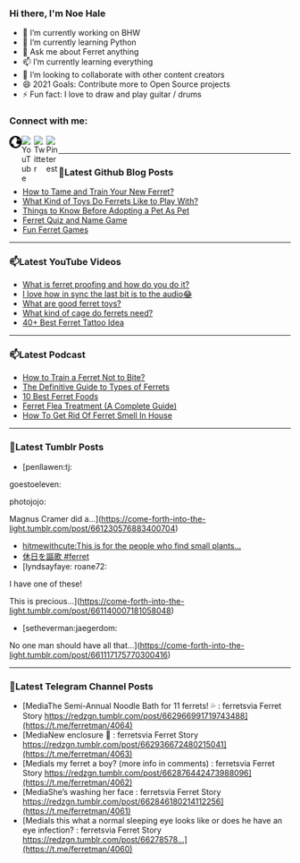 ### Hi there, I'm Noe Hale

- 🔭 I’m currently working on BHW
- 🌱 I’m currently learning Python
- 💬 Ask me about Ferret anything
- 📫 I’m currently learning everything
- 🔭 I’m looking to collaborate with other content creators
- 😄 2021 Goals: Contribute more to Open Source projects
- ⚡ Fun fact: I love to draw and play guitar / drums

### Connect with me:

[<img align="left" alt="ferretvoice.com" width="22px" src="https://raw.githubusercontent.com/iconic/open-iconic/master/svg/globe.svg" />](https://ferretvoice.com)
[<img align="left" alt="YouTube" width="22px" src="https://cdn.jsdelivr.net/npm/simple-icons@v3/icons/youtube.svg" />](https://www.youtube.com/channel/UCk665XTfaMLVwFVWUmgnDiw)
[<img align="left" alt="Twitter" width="22px" src="https://cdn.jsdelivr.net/npm/simple-icons@v3/icons/twitter.svg" />](https://twitter.com/voiceferret)
[<img align="left" alt="Pinterest" width="22px" src="https://cdn.jsdelivr.net/npm/simple-icons@v3/icons/pinterest.svg" />](https://www.pinterest.com/voiceferret/)

<br />

---
### 🔭Latest Github Blog Posts
<!-- GITHUB:START -->
- [How to Tame and Train Your New Ferret?](http://noehale.github.io/how-to-tame-and-train-your-new-ferret/)
- [What Kind of Toys Do Ferrets Like to Play With?](http://noehale.github.io/what-kind-of-toys-do-ferrets-like-to-play-with/)
- [Things to Know Before Adopting a Pet As Pet](http://noehale.github.io/things-to-know-before-adopting-a-pet-as-pet/)
- [Ferret Quiz and Name Game](http://noehale.github.io/ferret-quiz/)
- [Fun Ferret Games](http://noehale.github.io/fun-ferret-games/)
<!-- GITHUB:END -->
---
### 📫Latest YouTube Videos

<!-- YOUTUBE:START -->
- [What is ferret proofing and how do you do it?](https://www.youtube.com/watch?v=81Syh_DJBQQ)
- [I love how in sync the last bit is to the audio😂](https://www.youtube.com/watch?v=WHBeGHwSlGY)
- [What are good ferret toys?](https://www.youtube.com/watch?v=tPxRilBzc0s)
- [What kind of cage do ferrets need?](https://www.youtube.com/watch?v=xzz6hC3sR5A)
- [40+ Best Ferret Tattoo Idea](https://www.youtube.com/watch?v=KIKqduR6Xcs)
<!-- YOUTUBE:END -->

---
### 📫Latest Podcast

<!-- PODCAST:START -->
- [How to Train a Ferret Not to Bite?](https://ferretvoice.com/ferret-bite/)
- [The Definitive Guide to Types of Ferrets](https://ferretvoice.com/ferrets-types-guide/)
- [10 Best Ferret Foods](https://ferretvoice.com/best-ferret-foods/)
- [Ferret Flea Treatment (A Complete Guide)](https://ferretvoice.com/ferret-flea-treatment/)
- [How To Get Rid Of Ferret Smell In House](https://ferretvoice.com/ferrets-odor/)
<!-- PODCAST:END -->
---
### 📝Latest Tumblr Posts

<!-- TUMBLR:START -->
- [penllawen:tj:

goestoeleven:

photojojo:

Magnus Cramer did a...](https://come-forth-into-the-light.tumblr.com/post/661230576883400704)
- [hitmewithcute:This is for the people who find small plants...](https://come-forth-into-the-light.tumblr.com/post/661207845581242368)
- [休日を謳歌 #ferret](https://come-forth-into-the-light.tumblr.com/post/661162572853149696)
- [lyndsayfaye:
roane72:

I have one of these!


This is precious...](https://come-forth-into-the-light.tumblr.com/post/661140007181058048)
- [setheverman:jaegerdom:

No one man should have all that...](https://come-forth-into-the-light.tumblr.com/post/661117175770300416)
<!-- TUMBLR:END -->
---
### 📝Latest Telegram Channel Posts

<!-- TELEGRAM:START -->
- [MediaThe Semi-Annual Noodle Bath for 11 ferrets! 💦 : ferretsvia Ferret Story https://redzgn.tumblr.com/post/662966991719743488](https://t.me/ferretman/4064)
- [MediaNew enclosure 🤩 : ferretsvia Ferret Story https://redzgn.tumblr.com/post/662936672480215041](https://t.me/ferretman/4063)
- [MediaIs my ferret a boy? (more info in comments) : ferretsvia Ferret Story https://redzgn.tumblr.com/post/662876442473988096](https://t.me/ferretman/4062)
- [MediaShe’s washing her face : ferretsvia Ferret Story https://redzgn.tumblr.com/post/662846180214112256](https://t.me/ferretman/4061)
- [MediaIs this what a normal sleeping eye looks like or does he have an eye infection? : ferretsvia Ferret Story https://redzgn.tumblr.com/post/66278578...](https://t.me/ferretman/4060)
<!-- TELEGRAM:END -->
